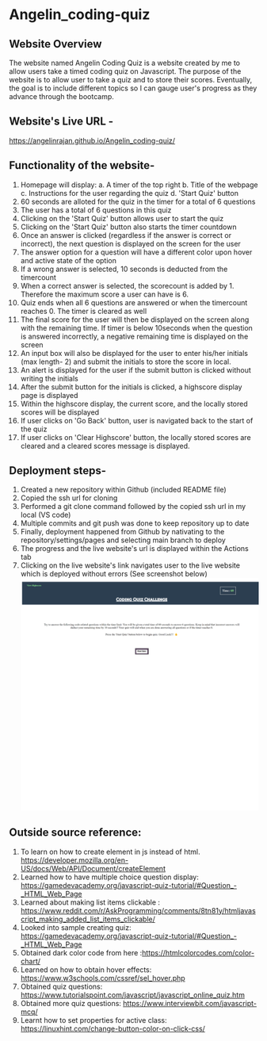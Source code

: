 # Angelin_coding-quiz

## Website Overview

The website named Angelin Coding Quiz is a website created by me to allow users take a timed coding quiz on Javascript. The purpose of the website is to allow user to take a quiz and to store their scores. Eventually, the goal is to include different topics so I can gauge user's progress as they advance through the bootcamp.

## Website's Live URL - 

https://angelinrajan.github.io/Angelin_coding-quiz/

## Functionality of the website-

1. Homepage will display:
                a. A timer of the top right
                b. Title of the webpage
                c. Instructions for the user regarding the quiz
                d. 'Start Quiz' button
2. 60 seconds are alloted for the quiz in the timer for a total of 6 questions
3. The user has a total of 6 questions in this quiz
4. Clicking on the 'Start Quiz' button allows user to start the quiz
5. Clicking on the 'Start Quiz' button also starts the timer countdown
6. Once an answer is clicked (regardless if the answer is correct or incorrect), the next question is displayed on the screen for the user
7. The answer option for a question will have a different color upon hover and active state of the option
8. If a wrong answer is selected, 10 seconds is deducted from the timercount
9. When a correct answer is selected, the scorecount is added by 1. Therefore the maximum score a user can have is 6.
9. Quiz ends when all 6 questions are answered or when the timercount reaches 0. The timer is cleared as well
10. The final score for the user will then be displayed on the screen along with the remaining time. If timer is below 10seconds when the question is answered incorrectly, a negative remaining time is displayed on the screen
11. An input box will also be displayed for the user to enter his/her initials (max length- 2) and submit the initials to store the score in local.
12. An alert is displayed for the user if the submit button is clicked without writing the initials
13. After the submit button for the initials is clicked, a highscore display page is displayed
14. Within the highscore display, the current score, and the locally stored scores will be displayed
15. If user clicks on 'Go Back' button, user is navigated back to the start of the quiz
16. If user clicks on 'Clear Highscore' button, the  locally stored scores are cleared and a cleared scores message is displayed.

## Deployment steps-

1. Created a new repository within Github (included README file)
2. Copied the ssh url for cloning
3. Performed a git clone command followed by the copied ssh url in my local (VS code)
4. Multiple commits and git push was done to keep repository up to date
5. Finally, deployment happened from Github by nativating to the repository/settings/pages and selecting main branch to deploy
6. The progress and the live website's url is displayed within the Actions tab
7. Clicking on the live website's link navigates user to the live website which is deployed without errors (See screenshot below)
![AngelinCodingQuizLiveWebsite](Assets/LiveWebsite%20Screenshot/Angelin_coding-quiz_LiveWebsite.png)


## Outside source reference:

1. To learn on how to create element in js instead of html. https://developer.mozilla.org/en-US/docs/Web/API/Document/createElement
2. Learned how to have multiple choice question display: https://gamedevacademy.org/javascript-quiz-tutorial/#Question_-_HTML_Web_Page
3. Learned about making list items clickable : https://www.reddit.com/r/AskProgramming/comments/8tn81y/htmljavascript_making_added_list_items_clickable/
4. Looked into sample creating quiz: https://gamedevacademy.org/javascript-quiz-tutorial/#Question_-_HTML_Web_Page
5. Obtained dark color code from here :https://htmlcolorcodes.com/color-chart/
6. Learned on how to obtain hover effects: https://www.w3schools.com/cssref/sel_hover.php
7. Obtained quiz questions: https://www.tutorialspoint.com/javascript/javascript_online_quiz.htm
8. Obtained more quiz questions: https://www.interviewbit.com/javascript-mcq/
9. Learnt how to set properties for active class: https://linuxhint.com/change-button-color-on-click-css/

